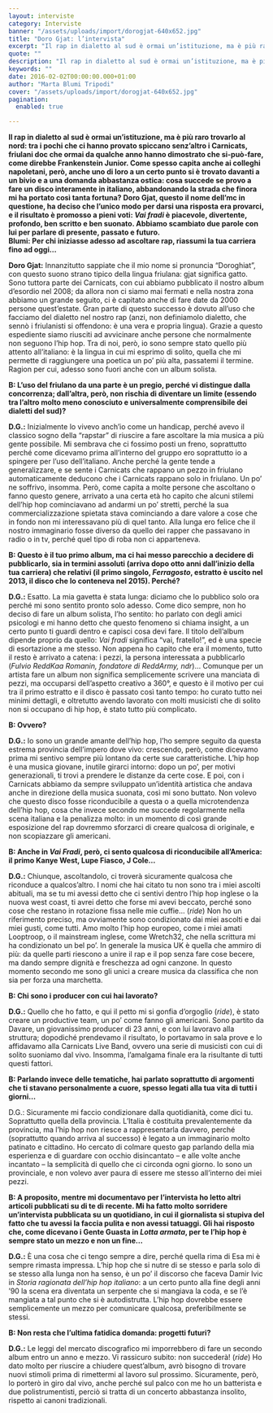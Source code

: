 ```yaml
---
layout: interviste
category: Interviste
banner: "/assets/uploads/import/dorogjat-640x652.jpg"
title: "Doro Gjat: l’intervista"
excerpt: "Il rap in dialetto al sud è ormai un’istituzione, ma è più raro trovarlo al nord: tra i pochi che ci hanno provato spiccano senz’altro i Carnicats, friulani doc che ormai da qualche anno hanno dimostrato che si-può-fare, come direbbe Frankenstein Junior. Come spesso capita anche ai colleghi napoletani, però, anche uno di loro a…"
quote: ""
description: "Il rap in dialetto al sud è ormai un’istituzione, ma è più raro trovarlo al nord: tra i pochi che ci hanno provato spiccano senz’altro i Carnicats, friulani doc che ormai da qualche anno hanno dimostrato che si-può-fare, come direbbe Frankenstein Junior. Come spesso capita anche ai colleghi napoletani, però, anche uno di loro a…"
keywords: ""
date: 2016-02-02T00:00:00.000+01:00
author: "Marta Blumi Tripodi"
cover: "/assets/uploads/import/dorogjat-640x652.jpg"
pagination:
  enabled: true

---
```


[](https://hotmc.com/wp-content/uploads/2016/02/dorogjat.jpg)

**Il rap in dialetto al sud è ormai un’istituzione, ma è più raro trovarlo al nord: tra i pochi che ci hanno provato spiccano senz’altro i Carnicats, friulani doc che ormai da qualche anno hanno dimostrato che si-può-fare, come direbbe Frankenstein Junior. Come spesso capita anche ai colleghi napoletani, però, anche uno di loro a un certo punto si è trovato davanti a un bivio e a una domanda abbastanza ostica: cosa succede se provo a fare un disco interamente in italiano, abbandonando la strada che finora mi ha portato così tanta fortuna? Doro Gjat, questo il nome dell’mc in questione, ha deciso che l’unico modo per darsi una risposta era provarci, e il risultato è promosso a pieni voti: _Vai fradi_ è piacevole, divertente, profondo, ben scritto e ben suonato. Abbiamo scambiato due parole con lui per parlare di presente, passato e futuro.**  
**Blumi: Per chi iniziasse adesso ad ascoltare rap, riassumi la tua carriera fino ad oggi…**

**Doro Gjat:** Innanzitutto sappiate che il mio nome si pronuncia “Doroghiat”, con questo suono strano tipico della lingua friulana: gjat significa gatto. Sono tuttora parte dei Carnicats, con cui abbiamo pubblicato il nostro album d’esordio nel 2008; da allora non ci siamo mai fermati e nella nostra zona abbiamo un grande seguito, ci è capitato anche di fare date da 2000 persone quest’estate. Gran parte di questo successo è dovuto all’uso che facciamo del dialetto nel nostro rap (anzi, non definiamolo dialetto, che sennò i friulanisti si offendono: è una vera e propria lingua). Grazie a questo espediente siamo riusciti ad avvicinare anche persone che normalmente non seguono l’hip hop. Tra di noi, però, io sono sempre stato quello più attento all’italiano: è la lingua in cui mi esprimo di solito, quella che mi permette di raggiungere una poetica un po’ più alta, passatemi il termine. Ragion per cui, adesso sono fuori anche con un album solista.

**B: L’uso del friulano da una parte è un pregio, perché vi distingue dalla concorrenza; dall’altra, però, non rischia di diventare un limite (essendo tra l’altro molto meno conosciuto e universalmente comprensibile dei dialetti del sud)?**

**D.G.:** Inizialmente lo vivevo anch’io come un handicap, perché avevo il classico sogno della “rapstar” di riuscire a fare ascoltare la mia musica a più gente possibile. Mi sembrava che ci fossimo posti un freno, soprattutto perché come dicevamo prima all’interno del gruppo ero soprattutto io a spingere per l’uso dell’italiano. Anche perché la gente tende a generalizzare, e se sente i Carnicats che rappano un pezzo in friulano automaticamente deducono che i Carnicats rappano solo in friulano. Un po’ ne soffrivo, insomma. Però, come capita a molte persone che ascoltano o fanno questo genere, arrivato a una certa età ho capito che alcuni stilemi dell’hip hop cominciavano ad andarmi un po’ stretti, perché la sua commercializzazione spietata stava cominciando a dare valore a cose che in fondo non mi interessavano più di quel tanto. Alla lunga ero felice che il nostro immaginario fosse diverso da quello dei rapper che passavano in radio o in tv, perché quel tipo di roba non ci apparteneva.

**B: Questo è il tuo primo album, ma ci hai messo parecchio a decidere di pubblicarlo, sia in termini assoluti (arriva dopo otto anni dall’inizio della tua carriera) che relativi (il primo singolo, _Ferragosto_, estratto è uscito nel 2013, il disco che lo conteneva nel 2015). Perché?**

**D.G.:** Esatto. La mia gavetta è stata lunga: diciamo che lo pubblico solo ora perché mi sono sentito pronto solo adesso. Come dico sempre, non ho deciso di fare un album solista, l’ho sentito: ho parlato con degli amici psicologi e mi hanno detto che questo fenomeno si chiama insight, a un certo punto ti guardi dentro e capisci cosa devi fare. Il titolo dell’album dipende proprio da quello: _Vai fradi_ significa “vai, fratello!”, ed è una specie di esortazione a me stesso. Non appena ho capito che era il momento, tutto il resto è arrivato a catena: i pezzi, la persona interessata a pubblicarlo (_Fulvio ReddKaa Romanin, fondatore di ReddArmy, ndr_)… Comunque per un artista fare un album non significa semplicemente scrivere una manciata di pezzi, ma occuparsi dell’aspetto creativo a 360°, e questo è il motivo per cui tra il primo estratto e il disco è passato così tanto tempo: ho curato tutto nei minimi dettagli, e oltretutto avendo lavorato con molti musicisti che di solito non si occupano di hip hop, è stato tutto più complicato.

**B: Ovvero?**

**D.G.:** Io sono un grande amante dell’hip hop, l’ho sempre seguito da questa estrema provincia dell’impero dove vivo: crescendo, però, come dicevamo prima mi sentivo sempre più lontano da certe sue caratteristiche. L’hip hop è una musica giovane, inutile girarci intorno: dopo un po’, per motivi generazionali, ti trovi a prendere le distanze da certe cose. E poi, con i Carnicats abbiamo da sempre sviluppato un’identità artistica che andava anche in direzione della musica suonata, così mi sono buttato. Non volevo che questo disco fosse riconducibile a questa o a quella microtendenza dell’hip hop, cosa che invece secondo me succede regolarmente nella scena italiana e la penalizza molto: in un momento di così grande esposizione del rap dovremmo sforzarci di creare qualcosa di originale, e non scopiazzare gli americani.

**B: Anche in _Vai Fradi_, però, ci sento qualcosa di riconducibile all’America: il primo Kanye West, Lupe Fiasco, J Cole…**

**D.G.:** Chiunque, ascoltandolo, ci troverà sicuramente qualcosa che riconduce a qualcos’altro. I nomi che hai citato tu non sono tra i miei ascolti abituali, ma se tu mi avessi detto che ci sentivi dentro l’hip hop inglese o la nuova west coast, ti avrei detto che forse mi avevi beccato, perché sono cose che restano in rotazione fissa nelle mie cuffie… (_ride_) Non ho un riferimento preciso, ma ovviamente sono condizionato dai miei ascolti e dai miei gusti, come tutti. Amo molto l’hip hop europeo, come i miei amati Looptroop, o il mainstream inglese, come Wretch32, che nella scrittura mi ha condizionato un bel po’. In generale la musica UK è quella che ammiro di più: da quelle parti riescono a unire il rap e il pop senza fare cose becere, ma dando sempre dignità e freschezza ad ogni canzone. In questo momento secondo me sono gli unici a creare musica da classifica che non sia per forza una marchetta.

**B: Chi sono i producer con cui hai lavorato?**

**D.G.:** Quello che ho fatto, e qui il petto mi si gonfia d’orgoglio (_ride_), è stato creare un productive team, un po’ come fanno gli americani. Sono partito da Davare, un giovanissimo producer di 23 anni, e con lui lavoravo alla struttura; dopodiché prendevamo il risultato, lo portavamo in sala prove e lo affidavamo alla Carnicats Live Band, ovvero una serie di musicisti con cui di solito suoniamo dal vivo. Insomma, l’amalgama finale era la risultante di tutti questi fattori.

**B: Parlando invece delle tematiche, hai parlato soprattutto di argomenti che ti stavano personalmente a cuore, spesso legati alla tua vita di tutti i giorni…**

D.G.: Sicuramente mi faccio condizionare dalla quotidianità, come dici tu. Soprattutto quella della provincia. L’Italia è costituita prevalentemente da provincia, ma l’hip hop non riesce a rappresentarla davvero, perché (soprattutto quando arriva al successo) è legato a un immaginario molto patinato e cittadino. Ho cercato di colmare questo gap parlando della mia esperienza e di guardare con occhio disincantato – e alle volte anche incantato – la semplicità di quello che ci circonda ogni giorno. Io sono un provinciale, e non volevo aver paura di essere me stesso all’interno dei miei pezzi.

**B: A proposito, mentre mi documentavo per l’intervista ho letto altri articoli pubblicati su di te di recente. Mi ha fatto molto sorridere un’intervista pubblicata su un quotidiano, in cui il giornalista si stupiva del fatto che tu avessi la faccia pulita e non avessi tatuaggi. Gli hai risposto che, come dicevano i Gente Guasta in _Lotta armata_, per te l’hip hop è sempre stato un mezzo e non un fine…**

**D.G.:** È una cosa che ci tengo sempre a dire, perché quella rima di Esa mi è sempre rimasta impressa. L’hip hop che si nutre di se stesso e parla solo di se stesso alla lunga non ha senso, è un po’ il discorso che faceva Damir Ivic in _Storia ragionata dell’hip hop italiano_: a un certo punto alla fine degli anni ’90 la scena era diventata un serpente che si mangiava la coda, e se l’è mangiata a tal punto che si è autodistrutta. L’hip hop dovrebbe essere semplicemente un mezzo per comunicare qualcosa, preferibilmente se stessi.

**B: Non resta che l’ultima fatidica domanda: progetti futuri?**

**D.G.:** Le leggi del mercato discografico mi imporrebbero di fare un secondo album entro un anno e mezzo. Vi rassicuro subito: non succederà! (_ride_) Ho dato molto per riuscire a chiudere quest’album, avrò bisogno di trovare nuovi stimoli prima di rimettermi al lavoro sul prossimo. Sicuramente, però, lo porterò in giro dal vivo, anche perché sul palco con me ho un batterista e due polistrumentisti, perciò si tratta di un concerto abbastanza insolito, rispetto ai canoni tradizionali.